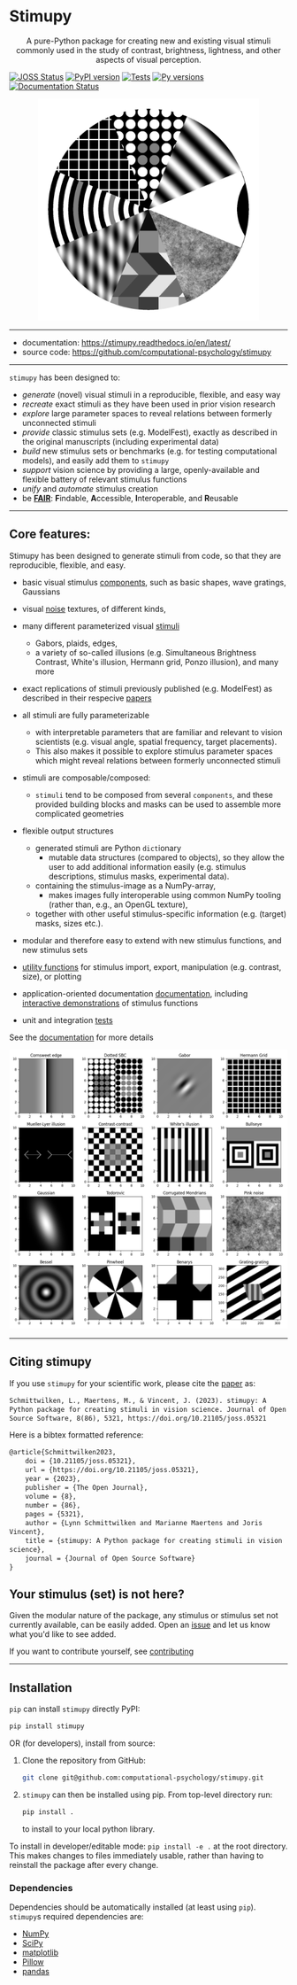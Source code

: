 # Stimupy

<p align=center>
A pure-Python package
for creating new and existing visual stimuli
commonly used in the study of contrast, brightness, lightness,
and other aspects of visual perception.
</p>

<p align=center>

[![JOSS Status](https://joss.theoj.org/papers/af54c793f6f4c02a4af6a8b5f6f57e9d/status.svg)](https://joss.theoj.org/papers/af54c793f6f4c02a4af6a8b5f6f57e9d)
[![PyPI version](https://img.shields.io/pypi/v/stimupy)](https://pypi.org/project/stimupy/)
[![Tests](https://github.com/computational-psychology/stimupy/actions/workflows/test.yml/badge.svg)](https://github.com/computational-psychology/stimupy/actions/workflows/test.yml)
[![Py versions](https://img.shields.io/badge/python-3.8+-blue.svg)](https://www.python.org/downloads/)
[![Documentation Status](https://readthedocs.org/projects/stimupy/badge/?version=latest)](https://stimupy.readthedocs.io/en/latest/?badge=latest)
</p>

<p align=center>
<img src=docs/logo.png width=400>
</p>

---
- documentation: https://stimupy.readthedocs.io/en/latest/
- source code: https://github.com/computational-psychology/stimupy
---

`stimupy` has been designed to:

- *generate* (novel) visual stimuli in a reproducible, flexible, and easy way
- *recreate* exact stimuli as they have been used in prior vision research 
- *explore* large parameter spaces to reveal relations between formerly unconnected stimuli
- *provide* classic stimulus sets (e.g. ModelFest),
  exactly as described in the original manuscripts (including experimental data)
- *build* new stimulus sets or benchmarks (e.g. for testing computational models),
  and easily add them to `stimupy`
- *support* vision science by providing a large, openly-available and flexible battery of relevant stimulus functions
- *unify* and *automate* stimulus creation
- be [**FAIR**](https://doi.org/10.1038/s41597-022-01710-x):
  **F**indable, **A**ccessible, **I**nteroperable, and **R**eusable

---
## Core features:
Stimupy has been designed to generate stimuli from code,
so that they are reproducible, flexible, and easy.

- basic visual stimulus [components](https://stimupy.readthedocs.io/en/latest/reference/_api/stimupy.components.html),
  such as basic shapes, wave gratings, Gaussians
- visual [noise](https://stimupy.readthedocs.io/en/latest/reference/_api/stimupy.noises.html) textures, of different kinds,
- many different parameterized visual [stimuli](https://stimupy.readthedocs.io/en/latest/reference/_api/stimupy.stimuli.html)
  - Gabors, plaids, edges,
  - a variety of so-called illusions 
   (e.g. Simultaneous Brightness Contrast, White's illusion, Hermann grid, Ponzo illusion), and many more

- exact replications of stimuli previously published (e.g. ModelFest)
  as described in their respecive [papers](stimupy/papers/)

- all stimuli are fully parameterizable
  - with interpretable parameters that are familiar and relevant to vision scientists
    (e.g. visual angle, spatial frequency, target placements).
  - This also makes it possible to explore stimulus parameter spaces
    which might reveal relations between formerly unconnected stimuli

- stimuli are composable/composed:
  - `stimuli` tend to be composed from several `components`,
  and these provided building blocks and masks
  can be used to assemble more complicated geometries

- flexible output structures
  - generated stimuli are Python `dict`ionary
    - mutable data structures (compared to objects),
      so they allow the user to add additional information easily
      (e.g. stimulus descriptions, stimulus masks, experimental data).
  - containing the stimulus-image as a NumPy-array,
    - makes images fully interoperable using common NumPy tooling
      (rather than, e.g., an OpenGL texture),
  - together with other useful stimulus-specific information
    (e.g. (target) masks, sizes etc.).

- modular and therefore easy to extend with new stimulus functions,
  and new stimulus sets

- [utility functions](https://stimupy.readthedocs.io/en/latest/reference/_api/stimupy.utils.html)
  for stimulus import, export, manipulation (e.g. contrast, size), or plotting

- application-oriented documentation [documentation](https://stimupy.readthedocs.io/en/latest/index.html),
  including [interactive demonstrations](https://stimupy.readthedocs.io/en/latest/reference/demos.html) of stimulus functions

- unit and integration [tests](https://github.com/computational-psychology/stimupy/actions/workflows/test.yml)


See the [documentation](https://stimupy.readthedocs.io/en/latest/) for more details

![A small fraction of the stimulus variety that ``stimupy`` can produce \label{fig:overview}](manuscript/overview.png)

---

## Citing stimupy

If you use `stimupy` for your scientific work, please cite the [paper](https://doi.org/10.21105/joss.05321) as:

```
Schmittwilken, L., Maertens, M., & Vincent, J. (2023). stimupy: A Python package for creating stimuli in vision science. Journal of Open Source Software, 8(86), 5321, https://doi.org/10.21105/joss.05321
```

Here is a bibtex formatted reference:

```
@article{Schmittwilken2023,
    doi = {10.21105/joss.05321},
    url = {https://doi.org/10.21105/joss.05321},
    year = {2023},
    publisher = {The Open Journal},
    volume = {8},
    number = {86},
    pages = {5321},
    author = {Lynn Schmittwilken and Marianne Maertens and Joris Vincent},
    title = {stimupy: A Python package for creating stimuli in vision science},
    journal = {Journal of Open Source Software}
}
```


## Your stimulus (set) is not here?
Given the modular nature of the package,
any stimulus or stimulus set not currently available, can be easily added.
Open an [issue](https://github.com/computational-psychology/stimupy/issues/new)
and let us know what you'd like to see added.

If you want to contribute yourself, see [contributing](https://stimupy.readthedocs.io/en/latest/contributing/contribute.html)


---
## Installation

`pip` can install `stimupy` directly PyPI:
```python
pip install stimupy
```

OR (for developers), install from source:
1. Clone the repository from GitHub:

    ```bash
    git clone git@github.com:computational-psychology/stimupy.git
    ```

2. `stimupy` can then be installed using pip.
    From top-level directory run:

    ```python
    pip install .
    ```

    to install to your local python library.

To install in developer/editable mode: `pip install -e .` at the root directory.
This makes changes to files immediately usable,
rather than having to reinstall the package after every change.

### Dependencies
Dependencies should be automatically installed (at least using `pip`).
`stimupy`s required dependencies are:
- [NumPy](https://numpy.org/)
- [SciPy](https://scipy.org/)
- [matplotlib](https://matplotlib.org/)
- [Pillow](https://pillow.readthedocs.io/)
- [pandas](https://pandas.pydata.org/)

